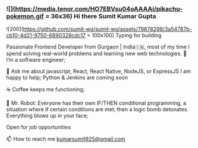 ### ![](https://media.tenor.com/HO7EBVsu04oAAAAi/pikachu-pokemon.gif = 36x36) Hi there Sumit Kumar Gupta

![200](https://github.com/sumit-wq/sumit-wq/assets/79878298/3a54787b-cb10-4d21-9750-6890328cdc17 = 100x100) Typing for building

Passionate Frontend Developer from Gurgaon | India🇮🇳, most of my time I spend solving real-world problems and learning new web technologies.
🌱 I’m a software engineer;

💬 Ask me about javascript, React, React Native, NodeJS, or ExpressJS I am happy to help;
    Python & Jenkins are coming soon

☕️ Coffee keeps me functioning;

🤖 Mr. Robot: Everyone has their own IF/THEN conditional programming, a situation where if certain conditions are met, then a logic bomb detonates. Everything blows up in your face;

Open for job opportunities

📫 How to reach me kumarsumit925@gmail.com
